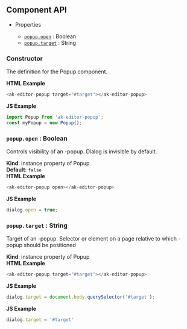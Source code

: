 
## Component API

* Properties

    *  [`popup.open`](#Popup+open) : Boolean
    *  [`popup.target`](#Popup+target) : String

### Constructor
The definition for the Popup component.

**HTML Example**
```js
<ak-editor-popup target="#target"></ak-editor-popup>
```
**JS Example**
```js
import Popup from 'ak-editor-popup';
const myPopup = new Popup();
```
### `popup.open` : Boolean
Controls visibility of an -popup. Dialog is invisible by default.

**Kind**: instance property of Popup  
**Default**: `false`  
**HTML Example**
```js
<ak-editor-popup open></ak-editor-popup>
```
**JS Example**
```js
dialog.open = true;
```
### `popup.target` : String
Target of an -popup.
Selector or element on a page relative to which -popup should be positioned

**Kind**: instance property of Popup  
**HTML Example**
```js
<ak-editor-popup target="#target"></ak-editor-popup>
```
**JS Example**
```js
dialog.target = document.body.querySelector('#target');
```
**JS Example**
```js
dialog.target = '#target'
```
